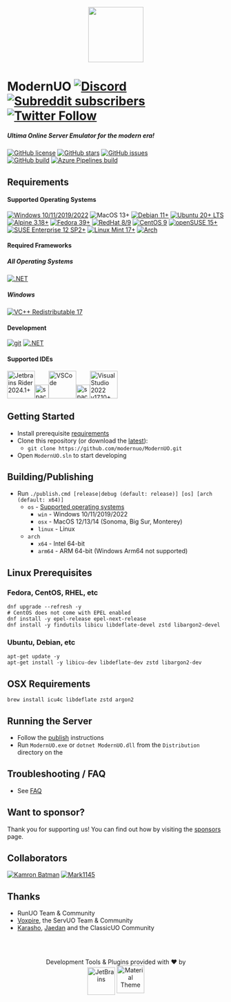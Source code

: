 <p align="center">
  <img src="https://user-images.githubusercontent.com/3953314/92417551-a00d7600-f117-11ea-9c28-bb03bbdb1954.png" width=128px />
</p>

ModernUO [![Discord](https://img.shields.io/discord/751317910504603701?logo=discord&style=social)](https://muo.gg/discord) [![Subreddit subscribers](https://img.shields.io/reddit/subreddit-subscribers/modernuo?style=social&label=/r/modernuo)](https://muo.gg/reddit/) [![Twitter Follow](https://img.shields.io/twitter/follow/modernuo?label=@modernuo&style=social)](https://muo.gg/twitter)
=====

##### Ultima Online Server Emulator for the modern era!
[![GitHub license](https://img.shields.io/github/license/modernuo/ModernUO?color=blue)](https://github.com/modernuo/ModernUO/blob/master/LICENSE)
[![GitHub stars](https://img.shields.io/github/stars/modernuo/ModernUO?logo=github&style=flat)](https://github.com/modernuo/ModernUO/stargazers)
[![GitHub issues](https://img.shields.io/github/issues/modernuo/ModernUO?logo=github)](https://github.com/modernuo/ModernUO/issues)
<br />
[![GitHub build](https://img.shields.io/github/actions/workflow/status/modernuo/ModernUO/build-test.yml?branch=main&logo=github)](https://github.com/modernuo/ModernUO/actions)
[![Azure Pipelines build](https://dev.azure.com/modernuo/modernuo/_apis/build/status/Build?branchName=main)](https://dev.azure.com/modernuo/modernuo/_build/latest?definitionId=1&branchName=main)

## Requirements
#### Supported Operating Systems
[![Windows 10/11/2019/2022](https://img.shields.io/badge/-server%202022-3c78d5?labelColor=222222&logo=data:image/svg%2bxml;base64,PHN2ZyB4bWxucz0iaHR0cDovL3d3dy53My5vcmcvMjAwMC9zdmciIHJvbGU9ImltZyIgdmlld0JveD0iMCAwIDI0IDI0Ij48dGl0bGU+V2luZG93czwvdGl0bGU+PHBhdGggZD0iTTAsMEgxMS4zNzdWMTEuMzcySDBaTTEyLjYyMywwSDI0VjExLjM3MkgxMi42MjNaTTAsMTIuNjIzSDExLjM3N1YyNEgwWm0xMi42MjMsMEgyNFYyNEgxMi42MjMiIGZpbGw9IiMzYzc4ZDUiLz48L3N2Zz4=)](https://www.microsoft.com/en-US/evalcenter/evaluate-windows-server-2022)
![MacOS 13+](https://img.shields.io/badge/-sonoma-222222?logo=apple&logoColor=white&labelColor=222222)
[![Debian 11+](https://img.shields.io/badge/-bookworm-A81D33?logo=debian&logoColor=A81D33&labelColor=222222)](https://www.debian.org/distrib/)
[![Ubuntu 20+ LTS](https://img.shields.io/badge/-22LTS-E95420?logo=ubuntu&logoColor=E95420&labelColor=222222)](https://ubuntu.com/download/server)
<br />
[![Alpine 3.18+](https://img.shields.io/badge/-3.18-0D597F?logo=alpinelinux&logoColor=0D597F&labelColor=222222)](https://alpinelinux.org/downloads/)
[![Fedora 39+](https://img.shields.io/badge/-39-51a2da?logo=fedora&logoColor=51a2da&labelColor=222222)](https://getfedora.org/en/server/download/)
[![RedHat 8/9](https://img.shields.io/badge/-8-BE0000?logo=redhat&logoColor=BE0000&labelColor=222222)](https://access.redhat.com/downloads)
[![CentOS 9](https://img.shields.io/badge/-9-262577?logo=centos&logoColor=white&labelColor=222222)](https://www.centos.org/download/)
[![openSUSE 15+](https://img.shields.io/badge/-15-73BA25?logo=openSUSE&logoColor=73BA25&labelColor=222222)](https://get.opensuse.org/)
[![SUSE Enterprise 12 SP2+](https://img.shields.io/badge/-12%20SP2-0C322C?logo=suse&logoColor=30BA78&labelColor=222222)](https://www.suse.com/download/sles/)
[![Linux Mint 17+](https://img.shields.io/badge/-20-87CF3E?logo=linux%20mint&logoColor=87CF3E&labelColor=222222)](https://linuxmint.com/download.php)
[![Arch](https://img.shields.io/badge/-Arch-1793D1?logo=archlinux&logoColor=1793D1&labelColor=222222)](https://archlinux.org/download/)

#### Required Frameworks
##### All Operating Systems
[![.NET](https://img.shields.io/badge/-8.0.6-5C2D91?logo=.NET&logoColor=white&labelColor=222222)](https://dotnet.microsoft.com/download/dotnet/8.0)

##### Windows
[![VC++ Redistributable 17](https://img.shields.io/badge/-Redist%2017-00599C?logo=cplusplus&logoColor=white&labelColor=222222)](https://learn.microsoft.com/en-us/cpp/windows/latest-supported-vc-redist?view=msvc-170#visual-studio-2015-2017-2019-and-2022)

#### Development
[![git](https://img.shields.io/badge/-git-F05032?logo=git&logoColor=F05032&labelColor=222222)](https://git-scm.com/downloads)
[![.NET](https://img.shields.io/badge/-%208.0.301%20SDK-5C2D91?logo=.NET&logoColor=white&labelColor=222222)](https://dotnet.microsoft.com/download/dotnet/8.0)

#### Supported IDEs

<p align="left"><a href="https://www.jetbrains.com/rider/download"><img height="64" title="Jetbrains Rider 2023.2+"
      alt="Jetbrains Rider 2024.1+"
      src="https://user-images.githubusercontent.com/3953314/133473479-734e425c-fbb6-433a-af2d-2cc8444398e8.png"></a><img
      alt="space" width="32" src="https://user-images.githubusercontent.com/3953314/200151935-3c1521ec-16cb-487b-85a2-7454d347c585.png"><a href="https://code.visualstudio.com/download"><img height="64" title="VSCode"
      alt="VSCode"
      src="https://user-images.githubusercontent.com/3953314/200161017-7697171f-8f13-4829-95d0-8a25b59ee4c9.png"></a><img alt="space" width="32"
      src="https://user-images.githubusercontent.com/3953314/200151935-3c1521ec-16cb-487b-85a2-7454d347c585.png"><a href="https://visualstudio.microsoft.com/vs/community/"><img height="64" title="Visual Studio 2022 v17.7+"
      alt="Visual Studio 2022 v17.10+"
      src="https://user-images.githubusercontent.com/3953314/133473556-35fd48b4-6460-49b1-b7c5-b4a8c529cc04.png"></a></p>

## Getting Started
- Install prerequisite [requirements](https://github.com/modernuo/ModernUO#requirements)
- Clone this repository (or download the [latest](https://github.com/modernuo/ModernUO/archive/refs/heads/main.zip)):
  - `git clone https://github.com/modernuo/ModernUO.git`
- Open `ModernUO.sln` to start developing

## Building/Publishing
- Run `./publish.cmd [release|debug (default: release)] [os] [arch (default: x64)]`
  - `os` - [Supported operating systems](https://github.com/dotnet/core/blob/main/release-notes/7.0/supported-os.md)
    - `win` - Windows 10/11/2019/2022
    - `osx` - MacOS 12/13/14 (Sonoma, Big Sur, Monterey)
    - `linux` - Linux
  - `arch`
    - `x64` - Intel 64-bit
    - `arm64` - ARM 64-bit (Windows Arm64 not supported)

## Linux Prerequisites
### Fedora, CentOS, RHEL, etc
```shell
dnf upgrade --refresh -y
# CentOS does not come with EPEL enabled
dnf install -y epel-release epel-next-release
dnf install -y findutils libicu libdeflate-devel zstd libargon2-devel
```

### Ubuntu, Debian, etc
```shell
apt-get update -y
apt-get install -y libicu-dev libdeflate-dev zstd libargon2-dev
```

## OSX Requirements
```shell
brew install icu4c libdeflate zstd argon2
```

## Running the Server
- Follow the [publish](https://github.com/modernuo/ModernUO#publishing-builds) instructions
- Run `ModernUO.exe` or `dotnet ModernUO.dll` from the `Distribution` directory on the

## Troubleshooting / FAQ
- See [FAQ](./FAQ.md)

## Want to sponsor?
Thank you for supporting us! You can find out how by visiting the [sponsors](./SPONSORS.md) page.

## Collaborators
[![Kamron Batman](https://images.weserv.nl/?url=avatars.githubusercontent.com/u/3953314&h=64&w=64&fit=cover&mask=circle&maxage=1d)](https://github.com/kamronbatman)
[![Mark1145](https://images.weserv.nl/?url=avatars.githubusercontent.com/u/15312181&h=64&w=64&fit=cover&mask=circle&maxage=1d)](https://github.com/mark1145)

## Thanks
- RunUO Team & Community
- [Voxpire](https://github.com/Voxpire), the ServUO Team & Community
- [Karasho](https://github.com/andreakarasho), [Jaedan](https://github.com/jaedan) and the ClassicUO Community

</br></br>
<p align=center>Development Tools & Plugins provided with &hearts; by <br /><a href="https://www.jetbrains.com/?from=ModernUO"><img align=middle src="https://user-images.githubusercontent.com/3953314/86882249-cfb2ea00-c0a4-11ea-9cec-bf3f3bcc6f28.png" height="64px" alt="JetBrains" title="JetBrains" /></a>
<a href="https://material-theme.com/"><img align=center src="https://material-theme.com/img/logo/material-oceanic.svg" width="64px" alt="Material Theme" title="Material Theme"></a>
</p>
